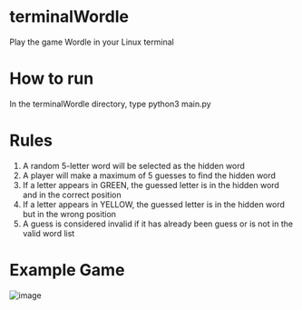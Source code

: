 # terminalWordle
Play the game Wordle in your Linux terminal

# How to run
In the terminalWordle directory, type python3 main.py

# Rules
1. A random 5-letter word will be selected as the hidden word
2. A player will make a maximum of 5 guesses to find the hidden word
3. If a letter appears in GREEN, the guessed letter is in the hidden word and in the correct position
4. If a letter appears in YELLOW, the guessed letter is in the hidden word but in the wrong position
5. A guess is considered invalid if it has already been guess or is not in the valid word list

# Example Game
![image](https://user-images.githubusercontent.com/60477601/151012853-697a4de8-0b26-48e7-ba8d-cd08437d0eee.png)
